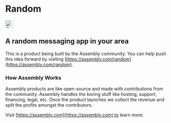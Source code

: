 # Random

<a href="https://assembly.com/random/bounties"><img src="https://asm-badger.herokuapp.com/random/badges/tasks.svg" height="24px" alt="Open Tasks" /></a>

## A random messaging app in your area

This is a product being built by the Assembly community. You can help push this idea forward by visiting [https://assembly.com/random](https://assembly.com/random).

### How Assembly Works

Assembly products are like open-source and made with contributions from the community. Assembly handles the boring stuff like hosting, support, financing, legal, etc. Once the product launches we collect the revenue and split the profits amongst the contributors.

Visit [https://assembly.com](https://assembly.com) to learn more.
